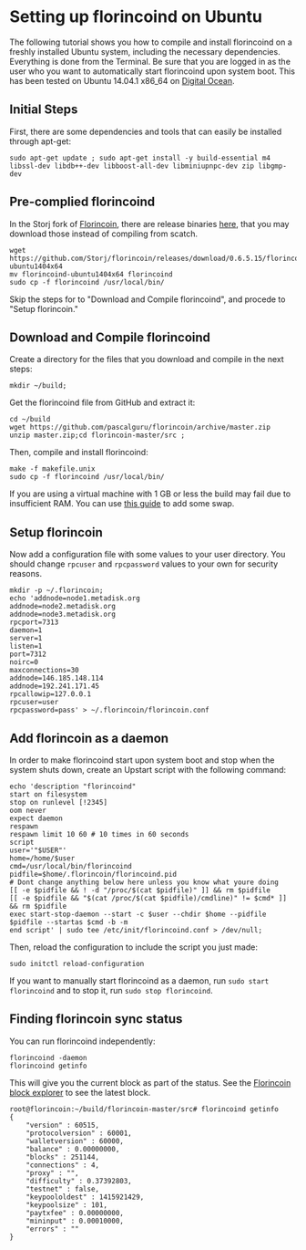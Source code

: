 Setting up florincoind on Ubuntu
==============================

The following tutorial shows you how to compile and install florincoind on a freshly installed Ubuntu system, including the necessary dependencies. Everything is done from the Terminal. Be sure that you are logged in as the user who you want to automatically start florincoind upon system boot. This has been tested on Ubuntu 14.04.1 x86_64 on [Digital Ocean](http://digitalocean.com).

Initial Steps
-------------

First, there are some dependencies and tools that can easily be installed through apt-get:

    sudo apt-get update ; sudo apt-get install -y build-essential m4 libssl-dev libdb++-dev libboost-all-dev libminiupnpc-dev zip libgmp-dev

Pre-complied florincoind
--------------------------------
In the Storj fork of [Florincoin](https://github.com/Storj/florincoin), there are release binaries [here](https://github.com/Storj/florincoin/releases), that you may download those instead of compiling from scatch. 

    wget https://github.com/Storj/florincoin/releases/download/0.6.5.15/florincoind-ubuntu1404x64
    mv florincoind-ubuntu1404x64 florincoind
    sudo cp -f florincoind /usr/local/bin/
    
Skip the steps for to "Download and Compile florincoind", and procede to "Setup florincoin."

Download and Compile florincoind
--------------------------------
Create a directory for the files that you download and compile in the next steps:

    mkdir ~/build;

Get the florincoind file from GitHub and extract it:

    cd ~/build
    wget https://github.com/pascalguru/florincoin/archive/master.zip
    unzip master.zip;cd florincoin-master/src ;

Then, compile and install florincoind:

    make -f makefile.unix
    sudo cp -f florincoind /usr/local/bin/

If you are using a virtual machine with 1 GB or less the build may fail due to insufficient RAM. You can use [this guide](https://www.digitalocean.com/community/tutorials/how-to-add-swap-on-ubuntu-12-04) to add some swap.

Setup florincoin
----------------

Now add a configuration file with some values to your user directory. You should change `rpcuser` and `rpcpassword` values to your own for security reasons. 

    mkdir -p ~/.florincoin;
    echo 'addnode=node1.metadisk.org
    addnode=node2.metadisk.org
    addnode=node3.metadisk.org
    rpcport=7313
    daemon=1
    server=1
    listen=1
    port=7312
    noirc=0
    maxconnections=30
    addnode=146.185.148.114
    addnode=192.241.171.45
    rpcallowip=127.0.0.1
    rpcuser=user
    rpcpassword=pass' > ~/.florincoin/florincoin.conf

Add florincoin as a daemon
------------------------

In order to make florincoind start upon system boot and stop when the system shuts down, create an Upstart script with the following command:

    echo 'description "florincoind"
    start on filesystem
    stop on runlevel [!2345]
    oom never
    expect daemon
    respawn
    respawn limit 10 60 # 10 times in 60 seconds
    script
    user='"$USER"'
    home=/home/$user
    cmd=/usr/local/bin/florincoind
    pidfile=$home/.florincoin/florincoind.pid
    # Dont change anything below here unless you know what youre doing
    [[ -e $pidfile && ! -d "/proc/$(cat $pidfile)" ]] && rm $pidfile
    [[ -e $pidfile && "$(cat /proc/$(cat $pidfile)/cmdline)" != $cmd* ]] && rm $pidfile
    exec start-stop-daemon --start -c $user --chdir $home --pidfile $pidfile --startas $cmd -b -m
    end script' | sudo tee /etc/init/florincoind.conf > /dev/null;

Then, reload the configuration to include the script you just made:

    sudo initctl reload-configuration

If you want to manually start florincoind as a daemon, run `sudo start florincoind` and to stop it, run `sudo stop florincoind`.

Finding florincoin sync status
------------------------
You can run florincoind independently:

    florincoind -daemon
    florincoind getinfo

This will give you the current block as part of the status. See the [Florincoin block explorer](http://florincoin.info/explorer/) to see the latest block. 

    root@florincoin:~/build/florincoin-master/src# florincoind getinfo
    {
        "version" : 60515,
        "protocolversion" : 60001,
        "walletversion" : 60000,
        "balance" : 0.00000000,
        "blocks" : 251144,
        "connections" : 4,
        "proxy" : "",
        "difficulty" : 0.37392803,
        "testnet" : false,
        "keypoololdest" : 1415921429,
        "keypoolsize" : 101,
        "paytxfee" : 0.00000000,
        "mininput" : 0.00010000,
        "errors" : ""
    }

